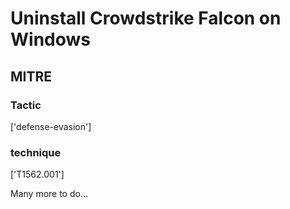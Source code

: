 # Uninstall Crowdstrike Falcon on Windows

## MITRE

### Tactic
['defense-evasion']

### technique
['T1562.001']

Many more to do...
